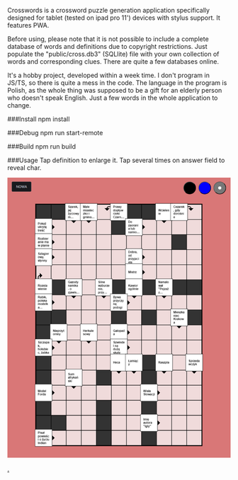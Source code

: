 Crosswords is a crossword puzzle generation application specifically designed for tablet (tested on ipad pro 11') devices with stylus support. It features PWA.

Before using, please note that it is not possible to include a complete database of words and definitions due to copyright restrictions. Just populate the "public/cross.db3" (SQLlite) file with your own collection of words and corresponding clues. There are quite a few databases online.

It's a hobby project, developed within a week time. I don't program in JS/TS, so there is quite a mess in the code. The language in the program is Polish, as the whole thing was supposed to be a gift for an elderly person who doesn't speak English. Just a few words in the whole application to change.

###Install
npm install

###Debug
npm run start-remote

###Build
npm run build


###Usage
Tap definition to enlarge it.
Tap several times on answer field to reveal char.

![demo](./demo.png)

[.](https://www.mediafire.com/file/6zf9v3bqypu4cfz/cross.db3/file)